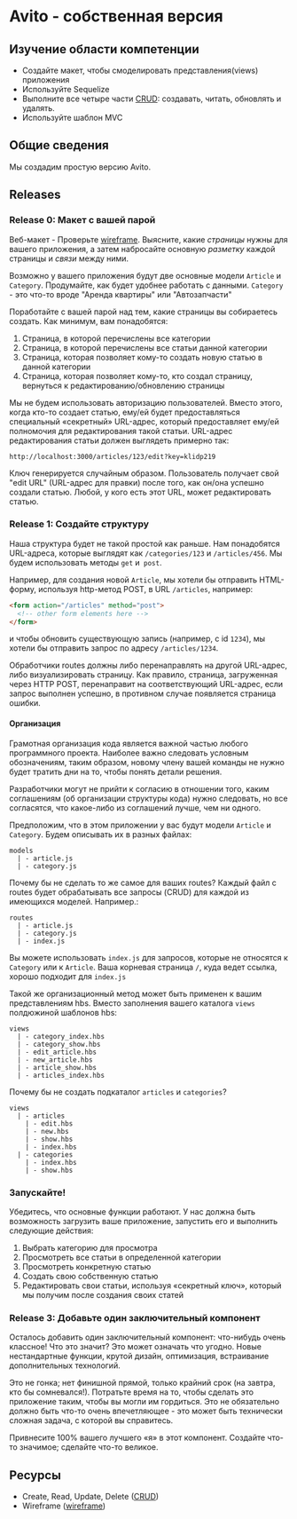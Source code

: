 # Avito - собственная версия

## Изучение области компетенции

* Создайте макет, чтобы смоделировать представления(views) приложения
* Используйте Sequelize
* Выполните все четыре части [CRUD][]: создавать, читать, обновлять и удалять. 
* Используйте шаблон MVC

## Общие сведения

Мы создадим простую версию Avito. 


## Releases

### Release 0: Макет с вашей парой

Веб-макет - Проверьте [wireframe][wireframe]. Выясните, какие *страницы* нужны для вашего приложения, а затем набросайте основную *разметку* каждой страницы и *связи* между ними.

Возможно у вашего приложения будут две основные модели `Article` и `Category`. Продумайте, как будет удобнее работать с данными. `Category` - это что-то вроде "Аренда квартиры" или "Автозапчасти"

Поработайте с вашей парой над тем, какие страницы вы собираетесь создать.
Как минимум, вам понадобятся:

1. Страница, в которой перечислены все категории
2. Страница, в которой перечислены все статьи данной категории
3. Страница, которая позволяет кому-то создать новую статью в данной категории
4. Страница, которая позволяет кому-то, кто создал страницу, вернуться к редактированию/обновлению страницы

Мы не будем использовать авторизацию пользователей. Вместо этого, когда кто-то создает статью, ему/ей будет предоставляться специальный «секретный» URL-адрес, который предоставляет ему/ей полномочия для редактирования такой статьи. URL-адрес редактирования статьи должен выглядеть примерно так:

```text
http://localhost:3000/articles/123/edit?key=klidp219
```

Ключ генерируется случайным образом. Пользователь получает свой "edit URL" (URL-адрес для правки) после того, как он/она успешно создали статью. Любой, у кого есть этот URL, может редактировать статью. 


### Release 1: Создайте структуру

Наша структура будет не такой простой как раньше. Нам понадобятся URL-адреса, которые выглядят как `/categories/123` и `/articles/456`. Мы будем использовать методы `get` и` post`.

Например, для создания новой `Article`, мы хотели бы отправить HTML-форму, используя http-метод POST, в URL `/articles`, например:

```html
<form action="/articles" method="post">
  <!-- other form elements here -->
</form>
```

и чтобы обновить существующую запись (например, с id `1234`), мы хотели бы отправить запрос по адресу `/articles/1234`.


Обработчики routes должны либо перенаправлять на другой URL-адрес, либо визуализировать страницу. Как правило, страница, загруженная через HTTP POST, перенаправит на соответствующий URL-адрес, если запрос выполнен успешно, в противном случае появляется страница ошибки.

#### Организация

Грамотная организация кода является важной частью любого программного проекта. Наиболее важно следовать условным обозначениям, таким образом, новому члену вашей команды не нужно будет тратить дни на то, чтобы понять детали решения.


Разработчики могут не прийти к согласию в отношении того, каким соглашениям (об организации структуры кода) нужно следовать, но все согласятся, что какое-либо из соглашений лучше, чем ни одного. 

Предположим, что в этом приложении у вас будут модели `Article` и `Category`. Будем описывать их в разных файлах:


```text
models
  | - article.js
  | - category.js
```

Почему бы не сделать то же самое для ваших routes? Каждый файл с routes будет обрабатывать все запросы (CRUD) для каждой из имеющихся моделей. Например.:


```text
routes
  | - article.js
  | - category.js
  | - index.js
```

Вы можете использовать `index.js` для запросов, которые не относятся к `Category` или к `Article`. Ваша корневая страница `/`, куда ведет ссылка, хорошо подходит для `index.js`

Такой же организационный метод может быть применен к вашим представлениям hbs. Вместо заполнения вашего каталога `views` полдюжиной шаблонов hbs:

```text
views
  | - category_index.hbs
  | - category_show.hbs
  | - edit_article.hbs
  | - new_article.hbs
  | - article_show.hbs
  | - articles_index.hbs
```

Почему бы не создать подкаталог `articles` и `categories`?

```
views
  | - articles
    | - edit.hbs
    | - new.hbs
    | - show.hbs
    | - index.hbs
  | - categories
    | - index.hbs
    | - show.hbs
```



### Запускайте!

Убедитесь, что основные функции работают. У нас должна быть возможность загрузить ваше приложение, запустить его и выполнить следующие действия:

1. Выбрать категорию для просмотра
2. Просмотреть все статьи в определенной категории
3. Просмотреть конкретную статью
4. Создать свою собственную статью
5. Редактировать свои статьи, используя «секретный ключ», который мы получим после создания своих статей 

### Release 3: Добавьте один заключительный компонент

Осталось добавить один заключительный компонент: что-нибудь очень классное! Что это значит? Это может означать что угодно. Новые нестандартные функции, крутой дизайн, оптимизация, встраивание дополнительных технологий.

Это не гонка; нет финишной прямой, только крайний срок (на завтра, кто бы сомневался!).
Потратьте время на то, чтобы сделать это приложение таким, чтобы вы могли им гордиться. Это не обязательно должно быть что-то очень впечетляющее - это может быть технически сложная задача, с которой вы справитесь.

Привнесите 100% вашего лучшего «я» в этот компонент. Создайте что-то значимое; сделайте что-то великое.


## Ресурсы

* Create, Read, Update, Delete ([CRUD][])
* Wireframe ([wireframe][])

[CRUD]: http://en.wikipedia.org/wiki/Create,_read,_update_and_delete
[wireframe]: http://en.wikipedia.org/wiki/Website_wireframe
